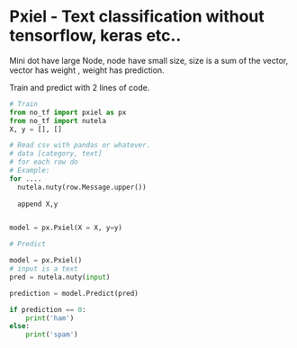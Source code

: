 # Pxiel - Text classification without tensorflow, keras etc..
Mini dot have large Node, node have small size, size is a sum of the vector, vector has weight , weight has prediction.

Train and predict with 2 lines of code.

```python
# Train
from no_tf import pxiel as px
from no_tf import nutela
X, y = [], []

# Read csv with pandas or whatever.
# data [category, text]
# for each row do
# Example:
for ....
  nutela.nuty(row.Message.upper())
  
  append X,y


model = px.Pxiel(X = X, y=y)

# Predict 

model = px.Pxiel()
# input is a text
pred = nutela.nuty(input)

prediction = model.Predict(pred)

if prediction == 0:
    print('ham')
else:
    print('spam')

```
